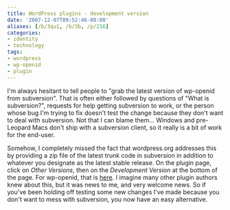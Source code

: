 ```yaml
---
title: WordPress plugins - development version
date: '2007-12-07T09:52:46-08:00'
aliases: [/b/3qu1, /b/3b, /p/216]
categories:
- identity
- technology
tags:
- wordpress
- wp-openid
- plugin
---
```

I'm always hesitant to tell people to "grab the latest version of wp-openid from subversion".  That is often either
followed by questions of "What is subversion?", requests for help getting subversion to work, or the person whose bug
I'm trying to fix doesn't test the change because they don't want to deal with subversion.  Not that I can blame them...
Windows and pre-Leopard Macs don't ship with a subversion client, so it really is a bit of work for the end-user.

Somehow, I completely missed the fact that wordpress.org addresses this by providing a zip file of the latest trunk code
in subversion in addition to whatever you designate as the latest stable release.  On the plugin page, click on *Other
Versions*, then on the *Development Version* at the bottom of the page.  For wp-openid, that is [here][].  I imagine
many other plugin authors knew about this, but it was news to me, and very welcome news.  So if you've been holding off
testing some new changes I've made because you don't want to mess with subversion, you now have an easy alternative.

[here]: http://wordpress.org/extend/plugins/openid/download/
